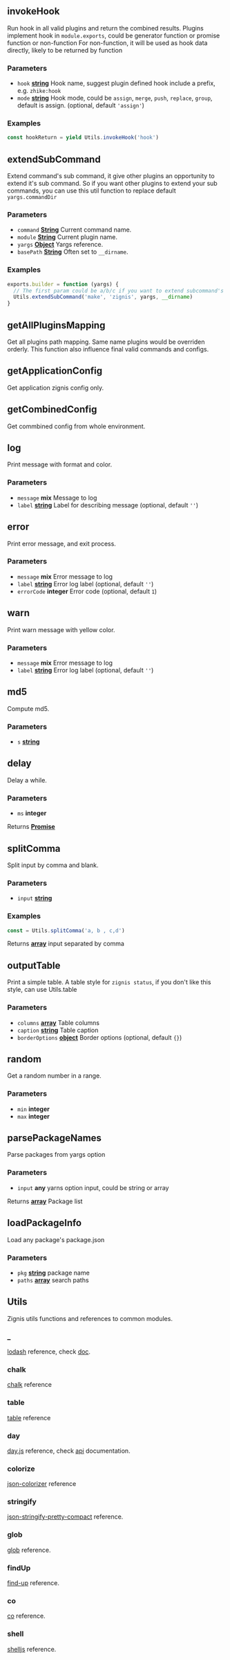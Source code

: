 <!-- Generated by documentation.js. Update this documentation by updating the source code. -->

## invokeHook

Run hook in all valid plugins and return the combined results.
Plugins implement hook in `module.exports`, could be generator function or promise function or non-function
For non-function, it will be used as hook data directly, likely to be returned by function

### Parameters

-   `hook` **[string][1]** Hook name, suggest plugin defined hook include a prefix, e.g. `zhike:hook`
-   `mode` **[string][1]** Hook mode, could be `assign`, `merge`, `push`, `replace`, `group`, default is assign. (optional, default `'assign'`)

### Examples

```javascript
const hookReturn = yield Utils.invokeHook('hook')
```

## extendSubCommand

Extend command's sub command, it give other plugins an opportunity to extend it's sub command.
So if you want other plugins to extend your sub commands, you can use this util function to replace default `yargs.commandDir`

### Parameters

-   `command` **[String][1]** Current command name.
-   `module` **[String][1]** Current plugin name.
-   `yargs` **[Object][2]** Yargs reference.
-   `basePath` **[String][1]** Often set to `__dirname`.

### Examples

```javascript
exports.builder = function (yargs) {
  // The first param could be a/b/c if you want to extend subcommand's subcommand
  Utils.extendSubCommand('make', 'zignis', yargs, __dirname)
}
```

## getAllPluginsMapping

Get all plugins path mapping.
Same name plugins would be overriden orderly.
This function also influence final valid commands and configs.

## getApplicationConfig

Get application zignis config only.

## getCombinedConfig

Get commbined config from whole environment.

## log

Print message with format and color.

### Parameters

-   `message` **mix** Message to log
-   `label` **[string][1]** Label for describing message (optional, default `''`)

## error

Print error message, and exit process.

### Parameters

-   `message` **mix** Error message to log
-   `label` **[string][1]** Error log label (optional, default `''`)
-   `errorCode` **integer** Error code (optional, default `1`)

## warn

Print warn message with yellow color.

### Parameters

-   `message` **mix** Error message to log
-   `label` **[string][1]** Error log label (optional, default `''`)

## md5

Compute md5.

### Parameters

-   `s` **[string][1]** 

## delay

Delay a while.

### Parameters

-   `ms` **integer** 

Returns **[Promise][3]** 

## splitComma

Split input by comma and blank.

### Parameters

-   `input` **[string][1]** 

### Examples

```javascript
const = Utils.splitComma('a, b , c,d')
```

Returns **[array][4]** input separated by comma

## outputTable

Print a simple table.
A table style for `zignis status`, if you don't like this style, can use Utils.table

### Parameters

-   `columns` **[array][4]** Table columns
-   `caption` **[string][1]** Table caption
-   `borderOptions` **[object][2]** Border options (optional, default `{}`)

## random

Get a random number in a range.

### Parameters

-   `min` **integer** 
-   `max` **integer** 

## parsePackageNames

Parse packages from yargs option

### Parameters

-   `input` **any** yarns option input, could be string or array

Returns **[array][4]** Package list

## loadPackageInfo

Load any package's package.json

### Parameters

-   `pkg` **[string][1]** package name
-   `paths` **[array][4]** search paths

## Utils

Zignis utils functions and references to common modules.

### \_

[lodash][5] reference, check [doc][6].

### chalk

[chalk][7] reference

### table

[table][8] reference

### day

[day.js][9] reference, check [api][10] documentation.

### colorize

[json-colorizer][11] reference

### stringify

[json-stringify-pretty-compact][12] reference.

### glob

[glob][13] reference.

### findUp

[find-up][14] reference.

### co

[co][15] reference.

### shell

[shelljs][16] reference.

[1]: https://developer.mozilla.org/docs/Web/JavaScript/Reference/Global_Objects/String

[2]: https://developer.mozilla.org/docs/Web/JavaScript/Reference/Global_Objects/Object

[3]: https://developer.mozilla.org/docs/Web/JavaScript/Reference/Global_Objects/Promise

[4]: https://developer.mozilla.org/docs/Web/JavaScript/Reference/Global_Objects/Array

[5]: https://www.npmjs.com/package/lodash

[6]: https://lodash.com/docs

[7]: https://www.npmjs.com/package/chalk

[8]: https://www.npmjs.com/package/table

[9]: https://www.npmjs.com/package/dayjs

[10]: https://github.com/iamkun/dayjs/blob/HEAD/docs/en/API-reference.md

[11]: https://www.npmjs.com/package/json-colorizer

[12]: https://www.npmjs.com/package/json-stringify-pretty-compact

[13]: https://www.npmjs.com/package/glob

[14]: https://www.npmjs.com/package/find-up

[15]: https://www.npmjs.com/package/co

[16]: https://www.npmjs.com/package/shelljs
